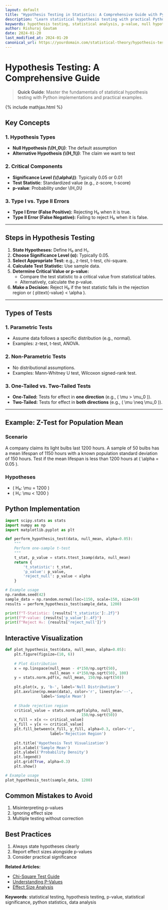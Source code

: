 ```yaml
---
layout: default
title: "Hypothesis Testing in Statistics: A Comprehensive Guide with Python"
description: "Learn statistical hypothesis testing with practical Python examples. Covers p-values, test statistics, and common statistical tests with real-world applications."
keywords: hypothesis testing, statistical analysis, p-value, null hypothesis, alternative hypothesis, python statistics
author: Rishuraj Gautam
date: 2024-01-20
last_modified_at: 2024-01-20
canonical_url: https://yourdomain.com/statistical-theory/hypothesis-testing/
---
```


# Hypothesis Testing: A Comprehensive Guide

> **Quick Guide**: Master the fundamentals of statistical hypothesis testing with Python implementations and practical examples.

{% include mathjax.html %}

## **Key Concepts**

### 1. **Hypothesis Types**
- **Null Hypothesis (\\(H_0\\))**: The default assumption
- **Alternative Hypothesis (\\(H_1\\))**: The claim we want to test

### 2. **Critical Components**
- **Significance Level (\\(\alpha\\))**: Typically 0.05 or 0.01
- **Test Statistic**: Standardized value (e.g., z-score, t-score)
- **p-value**: Probability under \\(H_0\\)

### 3. **Type I vs. Type II Errors**
   - **Type I Error (False Positive):** Rejecting H₀ when it is true.
   - **Type II Error (False Negative):** Failing to reject H₀ when it is false.

---

## **Steps in Hypothesis Testing**
1. **State Hypotheses:** Define H₀ and H₁.
2. **Choose Significance Level (α):** Typically 0.05.
3. **Select Appropriate Test:** e.g., z-test, t-test, chi-square.
4. **Calculate Test Statistic:** Use sample data.
5. **Determine Critical Value or p-value:**
   - Compare the test statistic to a critical value from statistical tables.
   - Alternatively, calculate the p-value.
6. **Make a Decision:** Reject H₀ if the test statistic falls in the rejection region or \( p\text{-value} < \alpha \).

---

## **Types of Tests**
### 1. **Parametric Tests**
   - Assume data follows a specific distribution (e.g., normal).
   - Examples: z-test, t-test, ANOVA.

### 2. **Non-Parametric Tests**
   - No distributional assumptions.
   - Examples: Mann-Whitney U test, Wilcoxon signed-rank test.

### 3. **One-Tailed vs. Two-Tailed Tests**
   - **One-Tailed:** Tests for effect in **one direction** (e.g., \( \mu > \mu_0 \)).
   - **Two-Tailed:** Tests for effect in **both directions** (e.g., \( \mu \neq \mu_0 \)).

---

## **Example: Z-Test for Population Mean**
### **Scenario**
A company claims its light bulbs last 1200 hours. A sample of 50 bulbs has a mean lifespan of 1150 hours with a known population standard deviation of 150 hours. Test if the mean lifespan is less than 1200 hours at \( \alpha = 0.05 \).

### **Hypotheses**
- \( H₀: \mu = 1200 \)
- \( H₁: \mu < 1200 \)

## **Python Implementation**
```python
import scipy.stats as stats
import numpy as np
import matplotlib.pyplot as plt

def perform_hypothesis_test(data, null_mean, alpha=0.05):
    """
    Perform one-sample t-test
    """
    t_stat, p_value = stats.ttest_1samp(data, null_mean)
    return {
        't_statistic': t_stat,
        'p_value': p_value,
        'reject_null': p_value < alpha
    }

# Example usage
np.random.seed(42)
sample_data = np.random.normal(loc=1150, scale=150, size=50)
results = perform_hypothesis_test(sample_data, 1200)

print(f"T-Statistic: {results['t_statistic']:.2f}")
print(f"P-value: {results['p_value']:.4f}")
print(f"Reject H₀: {results['reject_null']}")
```

## **Interactive Visualization**
```python
def plot_hypothesis_test(data, null_mean, alpha=0.05):
    plt.figure(figsize=(10, 6))
    
    # Plot distribution
    x = np.linspace(null_mean - 4*150/np.sqrt(50), 
                    null_mean + 4*150/np.sqrt(50), 100)
    y = stats.norm.pdf(x, null_mean, 150/np.sqrt(50))
    
    plt.plot(x, y, 'b-', label='Null Distribution')
    plt.axvline(np.mean(data), color='r', linestyle='--', 
                label='Sample Mean')
    
    # Shade rejection region
    critical_value = stats.norm.ppf(alpha, null_mean, 
                                  150/np.sqrt(50))
    x_fill = x[x <= critical_value]
    y_fill = y[x <= critical_value]
    plt.fill_between(x_fill, y_fill, alpha=0.3, color='r',
                    label='Rejection Region')
    
    plt.title('Hypothesis Test Visualization')
    plt.xlabel('Sample Mean')
    plt.ylabel('Probability Density')
    plt.legend()
    plt.grid(True, alpha=0.3)
    plt.show()

# Example usage
plot_hypothesis_test(sample_data, 1200)
```

## **Common Mistakes to Avoid**
1. Misinterpreting p-values
2. Ignoring effect size
3. Multiple testing without correction

## **Best Practices**
1. Always state hypotheses clearly
2. Report effect sizes alongside p-values
3. Consider practical significance

**Related Articles:**
- [Chi-Square Test Guide](chi-square-test-goodness-of-fit.md)
- [Understanding P-Values](p-values.md)
- [Effect Size Analysis](effect-size.md)

**Keywords**: statistical testing, hypothesis testing, p-value, statistical significance, python statistics, data analysis
